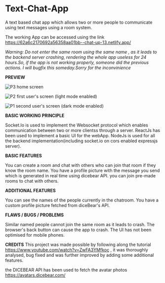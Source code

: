 # Text-Chat-App

A text based chat app which allows two or more people to communicate using text messages using a room system.

The working App can be accessed using the link https://62a6c2170692a56358aa01bb--chat-up-13.netlify.app/

*Warning: Do not enter the same room using the same name , as it leads to the backend server crashing, rendering the whole app useless for 24 hours.So, if the app is not working properly, someone did the previous actions. I will bugfix this someday.Sorry for the inconvinience*






**PREVIEW**

![P3](https://user-images.githubusercontent.com/70658838/198957952-af302776-367c-4c00-8cf7-e58be61a09b6.png)
home screen






![P2](https://user-images.githubusercontent.com/70658838/198958041-dce0c1c3-a22a-4ac1-83e3-834071d48466.png)
first user's screen (light mode enabled)






![P1](https://user-images.githubusercontent.com/70658838/198958090-c00ecf19-d627-4916-8ff2-c2c074ed9f19.png)
second user's screen (dark mode enabled)







**BASIC WORKING PRINCIPLE**

Socket.Io is used to implement the Websocket protocol which enables communication between two or more clientss through a server.
ReactJs has been used to implement a basic UI for the webApp.
NodeJs is used for all the backend implementation(including socket.io on cors enabled expressjs server).




**BASIC FEATURES**

You can create a room and chat with others who can join that room if they know the room name.
You have a profile picture with the message you send which is generated in real time using dicebear API.
you can join pre-made rooms to chat with others.





**ADDITIONAL FEATURES**

You can see the names of the people currently in the chatroom.
You have a custom profile picture fetched from diceBear's API.




**FLAWS / BUGS / PROBLEMS**

Similar named people cannot join the same room as it leads to crash.
The browser's back button can cause the app to crash.
The UI has not been optimised for mobile phones.



**CREDITS**
This project was made possible by following along the tutorial https://www.youtube.com/watch?v=ZwFA3YMfkoc , it was thoroughly analysed, bug fixed and was further improved by adding some additional features.

the DICEBEAR API has been used to fetch the avatar photos https://avatars.dicebear.com/
